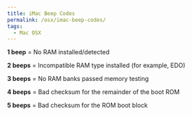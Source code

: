 ```yaml
---
title: iMac Beep Codes
permalink: /osx/imac-beep-codes/
tags:
  - Mac OSX
---
```

**1 beep** = No RAM installed/detected
  
**2 beeps** = Incompatible RAM type installed (for example, EDO)
  
**3 beeps** = No RAM banks passed memory testing
  
**4 beeps** = Bad checksum for the remainder of the boot ROM
  
**5 beeps** = Bad checksum for the ROM boot block
